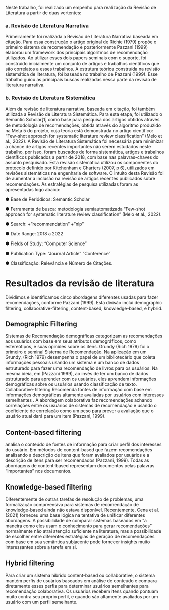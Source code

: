 Neste trabalho, foi realizado um empenho para realização da Revisão de Literatura a partir de duas vertentes:

### a.  	Revisão de Literatura Narrativa
Primeiramente foi realizada a Revisão de Literatura Narrativa baseada em citação. Para essa construção o artigo original de Richie (1979) propõe o primeiro sistema de recomendação e posteriormente Pazzani (1999) elaborou um framework dos principais algoritmos de recomendação utilizados.
Ao utilizar esses dois papers seminais com o suporte, foi construído inicialmente um conjunto de artigos e trabalhos científicos que são correlatos a esses trabalhos. A estrutura teórica construída na revisão sistemática de literatura, foi baseada no trabalho de Pazzani (1999). Esse trabalho guiou as principais buscas realizadas nessa parte da revisão de literatura narrativa.

### b.  	Revisão de Literatura Sistemática
Além da revisão de literatura narrativa, baseada em citação, foi também utilizada a Revisão de Literatura Sistemática. Para esta etapa, foi utilizado o Semantic Scholar[1] como base para pesquisa dos artigos obtidos através de metodologia de recomendações, obtida através do algoritmo produzido na Meta 5 do projeto, cuja teoria está demonstrada no artigo científico: “Few-shot approach for systematic literature review classification” (Melo et al., 2022).
A Revisão de Literatura Sistemática foi necessária para minimizar a chance de artigos recentes importantes não serem estudados neste trabalho, por isso, foram buscados de forma sistemática, artigos e trabalhos científicos publicados a partir de 2018, com base nas palavras-chaves do assunto pesquisado.
Esta revisão sistemática utilizou os componentes do protocolo definido por Kitchenham e Charters (2007, p 6), utilizados em revisões sistemáticas na engenharia de software. 
O intuito desta Revisão foi de aumentar a inclusão na revisão de artigos recentes publicados sobre recomendações.  As estratégias de pesquisa utilizadas foram as apresentadas logo abaixo:
 
●        Base de Periódicos: Semantic Scholar

●        Ferramenta de busca: metodologia semiautomatizada “Few-shot approach for systematic literature review classification” (Melo et al., 2022).

●        Search: +”recommendation” +”nlp”

●        Date Range: 2018 a 2022

●        Fields of Study: “Computer Science”

●        Publication Type: “Journal Article” “Conference”

●        Classificação: Relevância e Número de Citações.

# Resultados da revisão de literatura

Dividimos e identificamos cinco abordagens diferentes usadas para fazer recomendações, conforme Pazzani (1999). Esta divisão inclui demographic filtering, collaborative-filtering, content-based, knowledge-based, e hybrid. 



## Demographic Filtering
 
Sistemas de Recomendação demográficas categorizam as recomendações aos usuários com base em seus atributos demográficos, como estereótipos, e suas opiniões sobre os itens. Grundy (Rich 1979) foi o primeiro e seminal Sistema de Recomendação. Na aplicação em um Grundy, (Rich 1979) desempenha o papel de um bibliotecário que coleta informações pessoais usando um sistema e um banco de dados estruturado para fazer uma recomendação de livros para os usuários. Na mesma ideia, em (Pazzani 1999), ao invés de ter um banco de dados estruturado para aprender com os usuários, eles aprendem informações demográficas sobre os usuários usando classificação de texto.
Collaborative-filtering 
Recomenda fontes de informação com base em informações demográficas altamente avaliadas por usuários com interesses semelhantes . A abordagem colaborativa faz recomendações achando correlações entre os usuários de sistemas de recomendação e usando o coeficiente de correlação  como um peso para prever a avaliação que  o usuário atual dará para um item (Pazzani, 1999).
 
## Content-based filtering

analisa o conteúdo de fontes de informação para criar perfil dos interesses do usuário. Em métodos de content-based que fazem recomendações analisando a descrição de itens que foram avaliados por usuários e a descrição de itens para ser recomendados (Pazzani, 1999). Todas as abordagens de content-based  representam documentos pelas palavras “importantes” nos documentos.

## Knowledge-based filtering
	
Diferentemente de outras tarefas de resolução de problemas, uma formalização compreensiva para sistemas de recomendação de knowledge-based ainda não estava disponível. Recentemente, Cena et al. (2021) forneceu uma base lógica na tentativa de unificar diferentes abordagens. A possibilidade de comparar sistemas baseados em “a maneira como eles usam o conhecimento para gerar recomendações” normalmente não atrai atenção suficiente na literatura, mas a possibilidade de escolher entre diferentes estratégias de geração de recomendações com base em sua semântica subjacente pode fornecer insights muito interessantes sobre a tarefa em si.

## Hybrid filtering

Para criar um sistema híbrido content-based ou collaborative, o sistema mantém perfis de usuários baseados em análise de conteúdo e compara diretamente esses perfis para determinar usuários semelhantes para recomendação colaborativa. Os usuários recebem itens quando pontuam muito contra seu próprio perfil, e quando são altamente avaliados por um usuário com um perfil semelhante.

